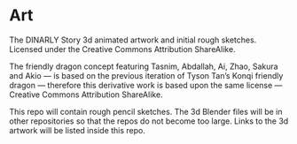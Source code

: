# Art
The DINARLY Story 3d animated artwork and initial rough sketches. Licensed under the Creative Commons Attribution ShareAlike.

The friendly dragon concept featuring Tasnim, Abdallah, Ai, Zhao, Sakura and Akio — is based on the previous iteration of Tyson Tan’s Konqi friendly dragon — therefore this derivative work is based upon the same license — Creative Commons Attribution ShareAlike.

This repo will contain rough pencil sketches. The 3d Blender files will be in other repositories so that the repos do not become too large. Links to the 3d artwork will be listed inside this repo.
